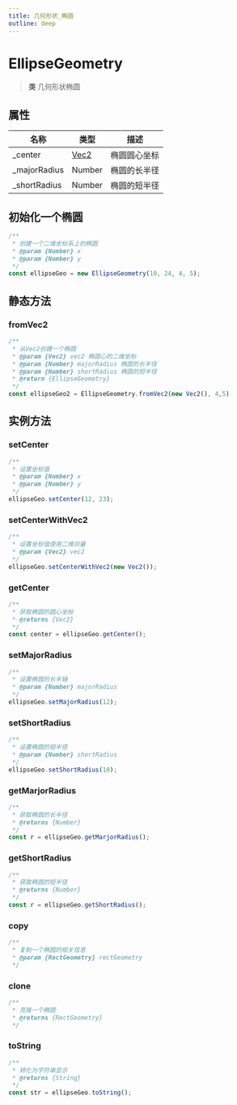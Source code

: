 ```yaml
---
title: 几何形状_椭圆
outline: deep
---
```


# EllipseGeometry

> **类** 几何形状椭圆

## 属性

|名称|类型|描述|
| - | - | - |
| \_center | [Vec2](https://jsextends.github.io/matrixjsDoc/api/vec2.html) | 椭圆圆心坐标|
| \_majorRadius | Number | 椭圆的长半径 |
| \_shortRadius | Number | 椭圆的短半径 |

## 初始化一个椭圆

```js
/**
 * 创建一个二维坐标系上的椭圆
 * @param {Number} x
 * @param {Number} y
 */
const ellipseGeo = new EllipseGeometry(10, 24, 4, 5);
```

## 静态方法

### fromVec2

```js
/**
 * 从Vec2创建一个椭圆
 * @param {Vec2} vec2 椭圆心的二维坐标
 * @param {Number} majorRadius 椭圆的长半径
 * @param {Number} shortRadius 椭圆的短半径
 * @return {EllipseGeometry}
 */
const ellipseGeo2 = EllipseGeometry.fromVec2(new Vec2(), 4,5)
```

## 实例方法

### setCenter

```js
/**
 * 设置坐标值
 * @param {Number} x
 * @param {Number} y
 */
ellipseGeo.setCenter(12, 23);
```

### setCenterWithVec2

```js
/**
 * 设置坐标值使用二维向量
 * @param {Vec2} vec2
 */
ellipseGeo.setCenterWithVec2(new Vec2());
```

### getCenter

```js
/**
 * 获取椭圆的圆心坐标
 * @returns {Vec2}
 */
const center = ellipseGeo.getCenter();
```

### setMajorRadius

```js
/**
 * 设置椭圆的长半轴
 * @param {Number} majorRadius 
 */
ellipseGeo.setMajorRadius(12);
```

### setShortRadius

```js
/**
 * 设置椭圆的短半径
 * @param {Number} shortRadius 
 */
ellipseGeo.setShortRadius(10);
```

### getMarjorRadius

```js
/**
 * 获取椭圆的长半径
 * @returns {Number}
 */
const r = ellipseGeo.getMarjorRadius();
```

### getShortRadius

```js
/**
 * 获取椭圆的短半径
 * @returns {Number}
 */
const r = ellipseGeo.getShortRadius();
```

### copy

```js
/**
 * 复制一个椭圆的相关信息
 * @param {RectGeometry} rectGeometry
 */
```

### clone

```js
/**
 * 克隆一个椭圆
 * @returns {RectGeometry}
 */
```

### toString

```js
/**
 * 转化为字符串显示
 * @returns {String}
 */
const str = ellipseGeo.toString();
```
